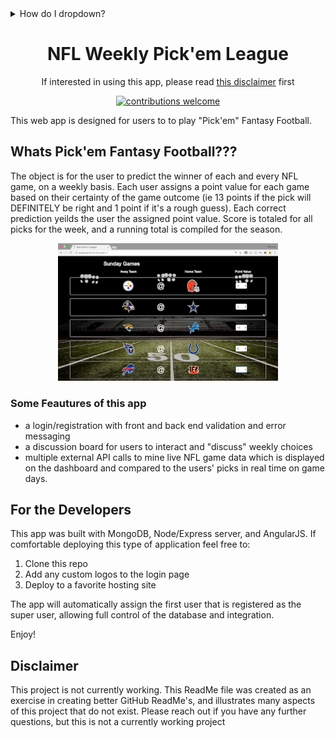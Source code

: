 <details>
<summary>How do I dropdown?</summary>
<br>
This is how you dropdown.
</details>

<div align="center">
<h1>NFL Weekly Pick'em League</h1> 

If interested in using this app, please read <a href="#disclaimer">this disclaimer</a> first

[![contributions welcome](https://img.shields.io/badge/contributions-welcome-brightgreen.svg?style=flat)](https://github.com/dwyl/esta/issues)

</div>
This web app is designed for users to to play "Pick'em" Fantasy Football.

## Whats Pick'em Fantasy Football???
 The object is for the user to predict the winner of each and every NFL game, on a weekly basis. Each user assigns a point value for each game based on their certainty of the game outcome (ie 13 points if the pick will DEFINITELY be right and 1 point if it's a rough guess). Each correct prediction yeilds the user the assigned point value.  Score is totaled for all picks for the week, and a running total is compiled for the season.  
<p align="center">
 <img src="./images/pickemPic.png" alt="Weekly Picks Dashboard" width="70%" />
</p>

### Some Feautures of this app
 * a login/registration with front and back end validation and error messaging 
 * a discussion board for users to interact and "discuss" weekly choices
 * multiple external API calls to mine live NFL game data which is displayed on the dashboard and compared to the users' picks in real time on game days. 

## For the Developers
This app was built with MongoDB, Node/Express server, and AngularJS.  If comfortable deploying this type of application feel free to:

 1. Clone this repo
 2. Add any custom logos to the login page
 3. Deploy to a favorite hosting site

 The app will automatically assign the first user that is registered as the super user, allowing full control of the database and integration.

 Enjoy! 

 ## Disclaimer
 This project is not currently working.  This ReadMe file was created as an exercise in creating better GitHub ReadMe's, and illustrates many aspects of this project that do not exist.  Please reach out if you have any further questions, but this is not a currently working project
